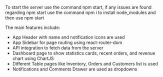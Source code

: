 To start the server use the command npm start, if any issues are found regarding npm start use the command npm i to install node_modules
and then use npm start

The main features include:
- App Header with name and notification icons are used
- App Sidebar for page routing using react-router-dom
- API integration to fetch data from the server
- Dashboard page to show statistics cards, recent orders, and revenue chart using ChartJS
- Different Table pages like Inventory, Orders and Customers list is used 
- Notifications and Comments Drawer are used as dropdowns


